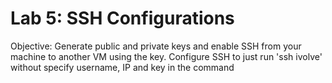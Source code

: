 # Lab 5: SSH Configurations
Objective: Generate public and private keys and enable SSH from your machine to another VM using the key. 
Configure SSH to just run 'ssh ivolve' without specify username, IP and key in the command
